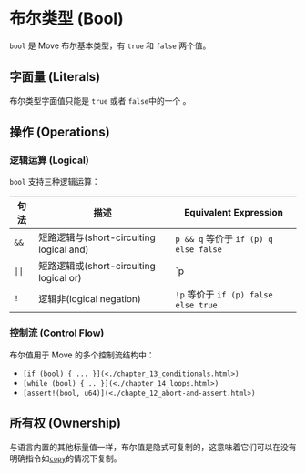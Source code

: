 # 布尔类型 (Bool)

`bool` 是 Move 布尔基本类型，有 `true` 和 `false` 两个值。

## 字面量 (Literals)

布尔类型字面值只能是 `true` 或者 `false`中的一个 。

## 操作 (Operations)

### 逻辑运算 (Logical)


`bool` 支持三种逻辑运算：

| 句法 | 描述                  | Equivalent Expression                           |
| ------ | ---------------------------- | ----------------------------------------------- |
| `&&`   | 短路逻辑与(short-circuiting logical and) | `p && q` 等价于 `if (p) q else false` |
| <code>&vert;&vert;</code>   | 短路逻辑或(short-circuiting logical or)  | `p || q` 等价于 `if (p) true else q`  |
| `!`    | 逻辑非(logical negation)            | `!p` 等价于 `if (p) false else true`  |


### 控制流 (Control Flow)

布尔值用于 Move 的多个控制流结构中：

- `[if (bool) { ... }](<./chapter_13_conditionals.html>)`
- `[while (bool) { .. }](<./chapter_14_loops.html>)`
- `[assert!(bool, u64)](<./chapte_12_abort-and-assert.html>)`

## 所有权 (Ownership)

与语言内置的其他标量值一样，布尔值是隐式可复制的，这意味着它们可以在没有明确指令如[`copy`](../basic-concepts/variables.md#move-and-copy)的情况下复制。